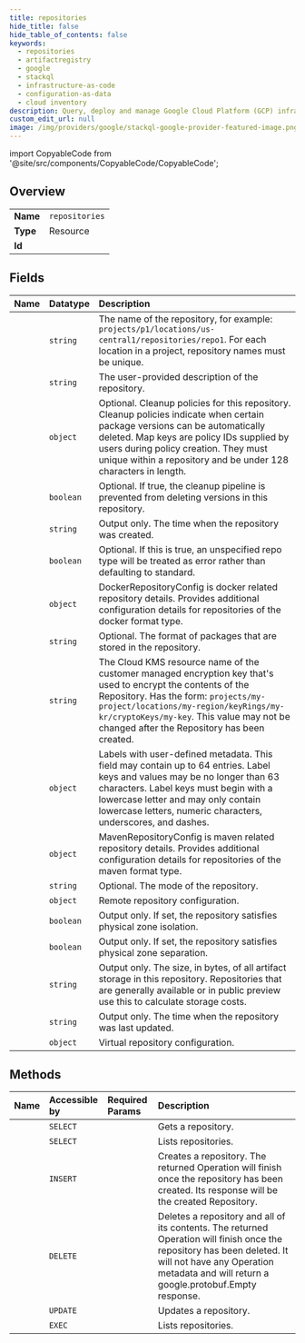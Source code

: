 ```yaml
---
title: repositories
hide_title: false
hide_table_of_contents: false
keywords:
  - repositories
  - artifactregistry
  - google    
  - stackql
  - infrastructure-as-code
  - configuration-as-data
  - cloud inventory
description: Query, deploy and manage Google Cloud Platform (GCP) infrastructure and resources using SQL
custom_edit_url: null
image: /img/providers/google/stackql-google-provider-featured-image.png
---
```


import CopyableCode from '@site/src/components/CopyableCode/CopyableCode';




## Overview
<table><tbody>
<tr><td><b>Name</b></td><td><code>repositories</code></td></tr>
<tr><td><b>Type</b></td><td>Resource</td></tr>
<tr><td><b>Id</b></td><td><CopyableCode code="google.artifactregistry.repositories" /></td></tr>
</tbody></table>

## Fields
| Name | Datatype | Description |
|:-----|:---------|:------------|
| <CopyableCode code="name" /> | `string` | The name of the repository, for example: `projects/p1/locations/us-central1/repositories/repo1`. For each location in a project, repository names must be unique. |
| <CopyableCode code="description" /> | `string` | The user-provided description of the repository. |
| <CopyableCode code="cleanupPolicies" /> | `object` | Optional. Cleanup policies for this repository. Cleanup policies indicate when certain package versions can be automatically deleted. Map keys are policy IDs supplied by users during policy creation. They must unique within a repository and be under 128 characters in length. |
| <CopyableCode code="cleanupPolicyDryRun" /> | `boolean` | Optional. If true, the cleanup pipeline is prevented from deleting versions in this repository. |
| <CopyableCode code="createTime" /> | `string` | Output only. The time when the repository was created. |
| <CopyableCode code="disallowUnspecifiedMode" /> | `boolean` | Optional. If this is true, an unspecified repo type will be treated as error rather than defaulting to standard. |
| <CopyableCode code="dockerConfig" /> | `object` | DockerRepositoryConfig is docker related repository details. Provides additional configuration details for repositories of the docker format type. |
| <CopyableCode code="format" /> | `string` | Optional. The format of packages that are stored in the repository. |
| <CopyableCode code="kmsKeyName" /> | `string` | The Cloud KMS resource name of the customer managed encryption key that's used to encrypt the contents of the Repository. Has the form: `projects/my-project/locations/my-region/keyRings/my-kr/cryptoKeys/my-key`. This value may not be changed after the Repository has been created. |
| <CopyableCode code="labels" /> | `object` | Labels with user-defined metadata. This field may contain up to 64 entries. Label keys and values may be no longer than 63 characters. Label keys must begin with a lowercase letter and may only contain lowercase letters, numeric characters, underscores, and dashes. |
| <CopyableCode code="mavenConfig" /> | `object` | MavenRepositoryConfig is maven related repository details. Provides additional configuration details for repositories of the maven format type. |
| <CopyableCode code="mode" /> | `string` | Optional. The mode of the repository. |
| <CopyableCode code="remoteRepositoryConfig" /> | `object` | Remote repository configuration. |
| <CopyableCode code="satisfiesPzi" /> | `boolean` | Output only. If set, the repository satisfies physical zone isolation. |
| <CopyableCode code="satisfiesPzs" /> | `boolean` | Output only. If set, the repository satisfies physical zone separation. |
| <CopyableCode code="sizeBytes" /> | `string` | Output only. The size, in bytes, of all artifact storage in this repository. Repositories that are generally available or in public preview use this to calculate storage costs. |
| <CopyableCode code="updateTime" /> | `string` | Output only. The time when the repository was last updated. |
| <CopyableCode code="virtualRepositoryConfig" /> | `object` | Virtual repository configuration. |
## Methods
| Name | Accessible by | Required Params | Description |
|:-----|:--------------|:----------------|:------------|
| <CopyableCode code="get" /> | `SELECT` | <CopyableCode code="locationsId, projectsId, repositoriesId" /> | Gets a repository. |
| <CopyableCode code="list" /> | `SELECT` | <CopyableCode code="locationsId, projectsId" /> | Lists repositories. |
| <CopyableCode code="create" /> | `INSERT` | <CopyableCode code="locationsId, projectsId" /> | Creates a repository. The returned Operation will finish once the repository has been created. Its response will be the created Repository. |
| <CopyableCode code="delete" /> | `DELETE` | <CopyableCode code="locationsId, projectsId, repositoriesId" /> | Deletes a repository and all of its contents. The returned Operation will finish once the repository has been deleted. It will not have any Operation metadata and will return a google.protobuf.Empty response. |
| <CopyableCode code="patch" /> | `UPDATE` | <CopyableCode code="locationsId, projectsId, repositoriesId" /> | Updates a repository. |
| <CopyableCode code="_list" /> | `EXEC` | <CopyableCode code="locationsId, projectsId" /> | Lists repositories. |
